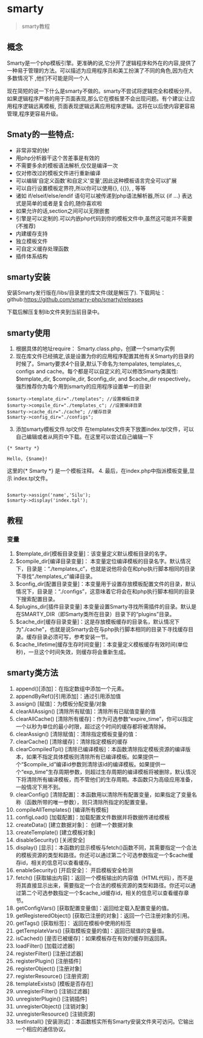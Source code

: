 # smarty
> smarty教程


## 概念

Smarty是一个php模板引擎。更准确的说,它分开了逻辑程序和外在的内容,提供了一种易于管理的方法。可以描述为应用程序员和美工扮演了不同的角色,因为在大多数情况下 ,他们不可能是同一个人

现在简短的说一下什么是smarty不做的。smarty不尝试将逻辑完全和模板分开。如果逻辑程序严格的用于页面表现,那么它在模板里不会出现问题。有个建议:让应用程序逻辑远离模板, 页面表现逻辑远离应用程序逻辑。这将在以后使内容更容易管理,程序更容易升级。

## Smaty的一些特点:

-    非常非常的快!
-    用php分析器干这个苦差事是有效的
-    不需要多余的模板语法解析,仅仅是编译一次
-    仅对修改过的模板文件进行重新编译
-   可以编辑'自定义函数'和自定义'变量',因此这种模板语言完全可以扩展
-   可以自行设置模板定界符,所以你可以使用{}, {{}}, <!--{}-->, 等等
-   诸如 if/elseif/else/endif 语句可以被传递到php语法解析器,所以 {if ...} 表达式是简单的或者是复合的,随你喜欢啦
-   如果允许的话,section之间可以无限嵌套
-   引擎是可以定制的.可以内嵌php代码到你的模板文件中,虽然这可能并不需要(不推荐)
-    内建缓存支持
-    独立模板文件
-    可自定义缓存处理函数
-    插件体系结构

## smarty安装
安装Smarty发行版在/libs/目录里的库文件(就是解压了). 
下载网址：github:https://github.com/smarty-php/smarty/releases

下载后解压复制lib文件夹到当前目录中。
## smarty使用

1. 根据具体的地址require： Smarty.class.php，创建一个smarty实例
2. 现在库文件已经搞定,该是设置为你的应用程序配置其他有关Smarty的目录的时候了。Smarty要求4个目录,默认下命名为:tempalates, templates_c, configs and cache。每个都是可以自定义的,可以修改Smarty类属性: $template_dir, $compile_dir, $config_dir, and $cache_dir respectively。强烈推荐你为每个用到smarty的应用程序设置单一的目录!
```
$smarty->template_dir="./templates"; //设置模板目录
$smarty->compile_dir="./templates_c"; //设置编译目录
$smarty->cache_dir="./cache"; //缓存目录
$smarty->config_dir="./configs";
```
3. 添加smarty模板文件.tpl文件
在templates文件夹下放置index.tpl文件，可以自己编辑或者从网页中下载。在这里可以尝试自己编辑一下
```
{* Smarty *}

Hello, {$name}!
```
这里的{* Smarty *} 是一个模板注释。
4. 最后，在index.php中指派模板变量,显示 index.tpl文件。
```

$smarty->assign('name','Silu');
$smarty->display('index.tpl');
```


## 教程
### 变量
1. $template_dir[模板目录变量]：该变量定义默认模板目录的名字。
2. $compile_dir[编译目录变量]：
本变量定位编译模板的目录名字。默认情况下，目录是：“./templates_c”，也就是说他将会在和php执行脚本相同的目录下寻找“./templates_c”编译目录。
2. $config_dir[配置目录变量]：本变量用于设置存放模板配置文件的目录，默认情况下，目录是：“./configs”，这意味着它将会在和php执行脚本相同的目录下搜索配置目录。 
3. $plugins_dir[插件目录变量]
本变量设置Smarty寻找所需插件的目录。默认是在SMARTY_DIR（即Smarty类所在目录）目录下的“plugins”目录。
4. $cache_dir[缓存目录变量]：这是存放模板缓存的目录名，默认情况下为"./cache"，也就是说Smarty会在与php执行脚本相同的目录下寻找缓存目录。缓存目录必须可写，参考安装一节。
5. $cache_lifetime[缓存生存时间变量]：本变量定义模板缓存有效时间(单位秒)，一旦这个时间失效，则缓存将会重新生成。

## smarty类方法
1. append()[添加]：在指定数组中添加一个元素。 
2. appendByRef()[引用添加]：通过引用添加值
3. assign() [赋值]：为模板分配变量/对象 
1. clearAllAssign() [清除所有赋值]：清除所有已赋值变量的值
1. clearAllCache() [清除所有缓存]：作为可选参数“expire_time”，你可以指定一个以秒为单位的最小时限，超过这个时间的缓存都将被清除掉。
1. clearAssign() [清除赋值]：清除指定模板变量的值：
1. clearCache() [清除缓存]：清除指定模板的缓存
1. clearCompiledTpl() [清除已编译模板]：本函数清除指定模板资源的编译版本，如果不指定具体模板则清除所有已编译模板。如果提供一个“$compile_id”编译id参数则清除该id的编译模板。如果提供一个“exp_time”生存周期参数，则超过生存周期的编译模板将被删除，默认情况下将清除所有编译模板，而不管他们的生存周期。本函数只为高级应用准备，一般情况下用不到。
1. clearConfig() [清除配置]：本函数用以清除所有配置变量，如果指定了变量名称（函数所带的唯一参数），则只清除所指定的配置变量。
1. compileAllTemplates() [编译所有模板]
1. configLoad() [加载配置]：加载配置文件数据并将数据传递给模板
1. createData() [建立数据对象]： 创建一个数据对象
1. createTemplate() [建立模板对象]
1. disableSecurity() [关闭安全]
1. display() [显示]：本函数的显示模板与fetch()函数不同，其需要指定一个合法的模板资源的类型和路径。你还可以通过第二个可选参数指定一个$cache缓存id，相关的信息可以查看缓存。
1. enableSecurity() [开启安全]： 开启模板安全检测
1. fetch() [获取输出内容]：返回一个模板输出的内容值（HTML代码），而不是将其直接显示出来，需要指定一个合法的模板资源的类型和路径。你还可以通过第二个可选参数指定一个$cache_id缓存id，相关的信息可以查看缓存章节。 
1. getConfigVars() [获取配置变量值]：返回给定载入配置变量的值。
1. getRegisteredObject() [获取已注册的对象]：返回一个已注册对象的引用。
1. getTags() [获取标签]： 返回在模板中使用的标签
1.  getTemplateVars() [获取模板变量的值]：返回已赋值的变量值。
1.  isCached() [是否已被缓存]：如果模板存在有效的缓存则返回真。
1.  loadFilter() [加载过滤器]
1.  registerFilter() [注册过滤器]
1.    registerPlugin() [注册插件]
1.    registerObject() [注册对象]
1.    registerResource() [注册资源]
1.    templateExists() [模板是否存在]
1.    unregisterFilter() [注销过滤器]
1.    unregisterPlugin() [注销插件]
1.    unregisterObject() [注销对象]
1.    unregisterResource() [注销资源]	
1.    testInstall() [安装测试]：本函数核实所有Smarty安装文件夹可访问。它输出一个相应的通信协议。